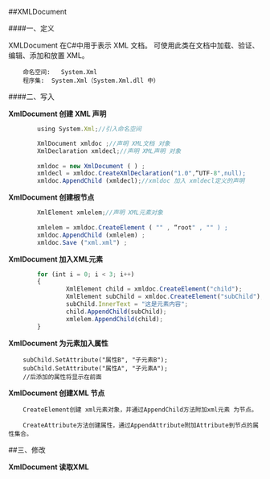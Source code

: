 ##XMLDocument

####一、定义

XMLDocument 在C#中用于表示 XML 文档。可使用此类在文档中加载、验证、编辑、添加和放置 XML。

        命名空间:   System.Xml
        程序集:  System.Xml（System.Xml.dll 中）


####二、写入

**XmlDocument 创建 XML 声明**

```javascript
        using System.Xml;//引入命名空间

        XmlDocument xmldoc ;//声明 XML文档 对象
        XmlDeclaration xmldecl;//声明 XML声明 对象
        
        xmldoc = new XmlDocument ( ) ;
        xmldecl = xmldoc.CreateXmlDeclaration("1.0",“UTF-8",null);
        xmldoc.AppendChild (xmldecl);//xmldoc 加入 xmldecl定义的声明
```

**XmlDocument 创建根节点**

```javascript
        XmlElement xmlelem;//声明 XML元素对象
        
        xmlelem = xmldoc.CreateElement ( "" , “root" , "" ) ;
        xmldoc.AppendChild (xmlelem) ;
        xmldoc.Save ("xml.xml") ;
```

**XmlDocument 加入XML元素**

```javascript
        for (int i = 0; i < 3; i++)
        {
                XmlElement child = xmldoc.CreateElement("child");
                XmlElement subChild = xmldoc.CreateElement("subChild");
                subChild.InnerText = "这是元素内容";
                child.AppendChild(subChild);
                xmlelem.AppendChild(child);
        }
```

**XmlDocument 为元素加入属性**

        subChild.SetAttribute("属性B", "子元素B");
        subChild.SetAttribute("属性A", "子元素A");
        //后添加的属性将显示在前面

**XmlDocument 创建XML 节点**

        CreateElement创建 xml元素对象，并通过AppendChild方法附加xml元素 为节点。
        CreateAttribute方法创建属性，通过AppendAttribute附加Attribute到节点的属性集合。


##三、修改

**XmlDocument 读取XML**




